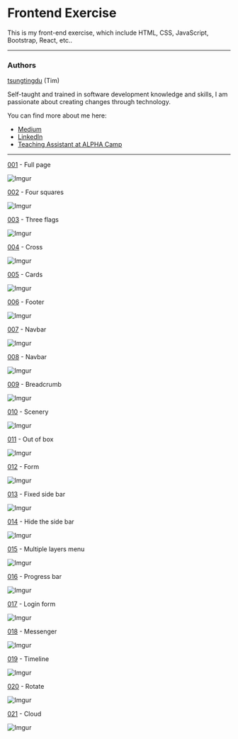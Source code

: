 # Frontend Exercise

This is my front-end exercise, which include HTML, CSS, JavaScript, Bootstrap, React, etc..

---

### Authors

[tsungtingdu](https://github.com/tsungtingdu) (Tim)

Self-taught and trained in software development knowledge and skills, I am passionate about creating changes through technology.

You can find more about me here:

- [Medium](https://medium.com/tds-note)
- [LinkedIn](https://www.linkedin.com/in/tsung-ting-tu/)
- [Teaching Assistant at ALPHA Camp](https://lighthouse.alphacamp.co/users/3247/ta_profile)

---

[001](https://github.com/tsungtingdu/frontend-exercise/tree/master/001) - Full page

![Imgur](https://i.imgur.com/B85OPLh.png)

[002](https://github.com/tsungtingdu/frontend-exercise/tree/master/002) - Four squares

![Imgur](https://i.imgur.com/REQOMML.png)

[003](https://github.com/tsungtingdu/frontend-exercise/tree/master/003) - Three flags

![Imgur](https://i.imgur.com/W1mD3dv.png)

[004](https://github.com/tsungtingdu/frontend-exercise/tree/master/004) - Cross

![Imgur](https://i.imgur.com/meHDujt.png)

[005](https://github.com/tsungtingdu/frontend-exercise/tree/master/005) - Cards

![Imgur](https://i.imgur.com/7DgO8kr.png)

[006](https://github.com/tsungtingdu/frontend-exercise/tree/master/006) - Footer

![Imgur](https://i.imgur.com/Ek230oJ.png)

[007](https://github.com/tsungtingdu/frontend-exercise/tree/master/007) - Navbar

![Imgur](https://i.imgur.com/Qsgn9zq.png)

[008](https://github.com/tsungtingdu/frontend-exercise/tree/master/008) - Navbar

![Imgur](https://i.imgur.com/A5aXcwS.png)

[009](https://github.com/tsungtingdu/frontend-exercise/tree/master/009) - Breadcrumb

![Imgur](https://i.imgur.com/J1ITA2V.png)

[010](https://github.com/tsungtingdu/frontend-exercise/tree/master/010) - Scenery

![Imgur](https://i.imgur.com/4I5GQM7.png)

[011](https://github.com/tsungtingdu/frontend-exercise/tree/master/011) - Out of box

![Imgur](https://i.imgur.com/E1CcrEe.png)

[012](https://github.com/tsungtingdu/frontend-exercise/tree/master/012) - Form

![Imgur](https://i.imgur.com/1fbtOpa.png)

[013](https://github.com/tsungtingdu/frontend-exercise/tree/master/013) - Fixed side bar

![Imgur](https://i.imgur.com/J6pHFre.png)

[014](https://github.com/tsungtingdu/frontend-exercise/tree/master/014) - Hide the side bar

![Imgur](https://i.imgur.com/0Quhlnm.png)

[015](https://github.com/tsungtingdu/frontend-exercise/tree/master/015) - Multiple layers menu

![Imgur](https://i.imgur.com/OhRyo4K.png)

[016](https://github.com/tsungtingdu/frontend-exercise/tree/master/016) - Progress bar

![Imgur](https://i.imgur.com/T8KCGTx.png)

[017](https://github.com/tsungtingdu/frontend-exercise/tree/master/017) - Login form

![Imgur](https://i.imgur.com/S0qeIdl.png)

[018](https://github.com/tsungtingdu/frontend-exercise/tree/master/018) - Messenger

![Imgur](https://i.imgur.com/NK45gKh.png)

[019](https://github.com/tsungtingdu/frontend-exercise/tree/master/019) - Timeline

![Imgur](https://i.imgur.com/vm9HcUa.png)

[020](https://github.com/tsungtingdu/frontend-exercise/tree/master/020) - Rotate

![Imgur](https://i.imgur.com/GFw7Qdh.png)

[021](https://github.com/tsungtingdu/frontend-exercise/tree/master/021) - Cloud

![Imgur](https://i.imgur.com/kgnadgo.png)
